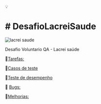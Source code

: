 💡  <h1># DesafioLacreiSaude </h1>
![lacrei saude](https://github.com/user-attachments/assets/1db1615f-2781-4292-b2a0-071fe0bbc793)

Desafio Voluntario QA - Lacrei saúde

📌[Tarefas:](https://lacrei-saude.notion.site/Desafio-Quality-Assurance-de16f470007841aba5c564e5dd543943)

📌[Casos de teste](https://www.notion.so/Casos-de-Testes-1052b8319e8d801cb811e8cd51c1640d?pvs=4)

 📌[Teste de desempenho](https://www.notion.so/Teste-de-desempenho-d77bc6847d1441538cfb932eb4dd7899?pvs=4)

📌 [Bugs:](https://www.notion.so/Bugs-1072b8319e8d8037ad71f769b47b1e8c?pvs=4)

📌[Melhorias:](https://www.notion.so/Melhorias-1072b8319e8d80a880c1f8abd89f609a?pvs=4)
